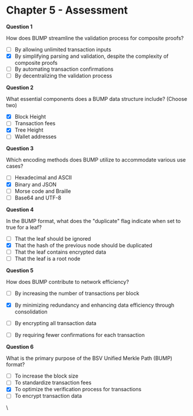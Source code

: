 # Chapter 5 - Assessment

**Question 1**

How does BUMP streamline the validation process for composite proofs?

* [ ] By allowing unlimited transaction inputs
* [x] By simplifying parsing and validation, despite the complexity of composite proofs&#x20;
* [ ] By automating transaction confirmations
* [ ] By decentralizing the validation process

&#x20;

**Question 2**

What essential components does a BUMP data structure include? (Choose two)

* [x] Block Height
* [ ] Transaction fees
* [x] Tree Height
* [ ] Wallet addresses

&#x20;

&#x20;

**Question 3**

Which encoding methods does BUMP utilize to accommodate various use cases?&#x20;

* [ ] Hexadecimal and ASCII
* [x] Binary and JSON
* [ ] Morse code and Braille
* [ ] Base64 and UTF-8

**Question 4**

In the BUMP format, what does the "duplicate" flag indicate when set to true for a leaf?

* [ ] That the leaf should be ignored
* [x] That the hash of the previous node should be duplicated
* [ ] That the leaf contains encrypted data
* [ ] That the leaf is a root node

**Question 5**

How does BUMP contribute to network efficiency?

* [ ] By increasing the number of transactions per block
* [x] By minimizing redundancy and enhancing data efficiency through consolidation
* [ ] By encrypting all transaction data
* [ ] By requiring fewer confirmations for each transaction



**Question 6**

What is the primary purpose of the BSV Unified Merkle Path (BUMP) format?

* [ ] To increase the block size
* [ ] To standardize transaction fees
* [x] To optimize the verification process for transactions&#x20;
* [ ] To encrypt transaction data

\
